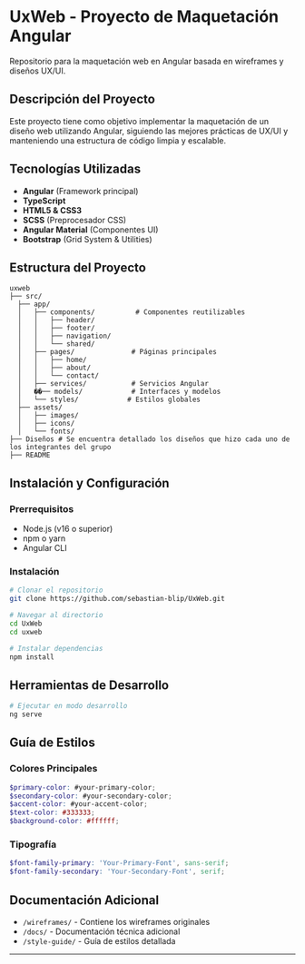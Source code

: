 # UxWeb - Proyecto de Maquetación Angular

Repositorio para la maquetación web en Angular basada en wireframes y diseños UX/UI.

## Descripción del Proyecto

Este proyecto tiene como objetivo implementar la maquetación de un diseño web utilizando Angular, siguiendo las mejores prácticas de UX/UI y manteniendo una estructura de código limpia y escalable.

## Tecnologías Utilizadas

- **Angular** (Framework principal)
- **TypeScript** 
- **HTML5 & CSS3**
- **SCSS** (Preprocesador CSS)
- **Angular Material** (Componentes UI)
- **Bootstrap** (Grid System & Utilities)

## Estructura del Proyecto

```
uxweb
├── src/
  ├── app/
  │   ├── components/          # Componentes reutilizables
  │   │   ├── header/
  │   │   ├── footer/
  │   │   ├── navigation/
  │   │   └── shared/
  │   ├── pages/              # Páginas principales
  │   │   ├── home/
  │   │   ├── about/
  │   │   └── contact/
  │   ├── services/           # Servicios Angular
  │   ��── models/            # Interfaces y modelos
  │   └── styles/            # Estilos globales
  ├── assets/
  │   ├── images/
  │   ├── icons/
  │   └── fonts/
├── Diseños # Se encuentra detallado los diseños que hizo cada uno de los integrantes del grupo
├── README
```

## Instalación y Configuración

### Prerrequisitos
- Node.js (v16 o superior)
- npm o yarn
- Angular CLI

### Instalación
```bash
# Clonar el repositorio
git clone https://github.com/sebastian-blip/UxWeb.git

# Navegar al directorio
cd UxWeb
cd uxweb

# Instalar dependencias
npm install
```


## Herramientas de Desarrollo

```bash
# Ejecutar en modo desarrollo
ng serve

```

## Guía de Estilos

### Colores Principales
```scss
$primary-color: #your-primary-color;
$secondary-color: #your-secondary-color;
$accent-color: #your-accent-color;
$text-color: #333333;
$background-color: #ffffff;
```

### Tipografía
```scss
$font-family-primary: 'Your-Primary-Font', sans-serif;
$font-family-secondary: 'Your-Secondary-Font', serif;
```

## Documentación Adicional

- `/wireframes/` - Contiene los wireframes originales
- `/docs/` - Documentación técnica adicional
- `/style-guide/` - Guía de estilos detallada


---
